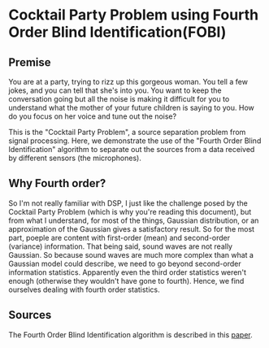 # Cocktail Party Problem using Fourth Order Blind Identification(FOBI)

## Premise
You are at a party, trying to rizz up this gorgeous woman. You tell a few jokes, and you can tell that she's into you. You want to keep the conversation going but all the noise is making it difficult for you to understand what the mother of your future children is saying to you. How do you focus on her voice and tune out the noise?

This is the "Cocktail Party Problem", a source separation problem from signal processing. Here, we demonstrate the use of the "Fourth Order Blind Identification" algorithm to separate out the sources from a data received by different sensors (the microphones). 


## Why Fourth order?
So I'm not really familiar with DSP, I just like the challenge posed by the Cocktail Party Problem (which is why you're reading this document), but from what I understand, for most of the things, Gaussian distribution, or an approximation of the Gaussian gives a satisfactory result. So for the most part, poeple are content with first-order (mean) and second-order (variance) information. That being said, sound waves are not really Gaussian. So because sound waves are much more complex than what a Gaussian model could describe, we need to go beyond second-order information statistics. Apparently even the third order statistics weren't enough (otherwise they wouldn't have gone to fourth). Hence, we find ourselves dealing with fourth order statistics. 


## Sources

The Fourth Order Blind Identification algorithm is described in this [paper](https://perso.univ-rennes1.fr/laurent.albera/alberasiteweb/pdf/FerrAC03-ICASSP.pdf).